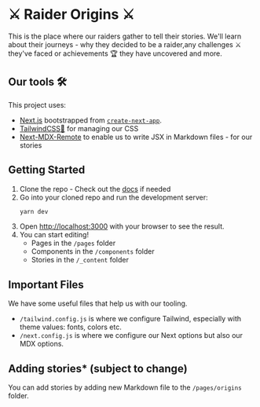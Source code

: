 # **⚔ Raider Origins ⚔**

This is the place where our raiders gather to tell their stories. We'll learn about their journeys - why they decided to be a raider,any challenges ⚔ they've faced  or achievements 🏆 they have uncovered and more.

## Our tools 🛠
This project uses:
- [Next.js](https://nextjs.org/) bootstrapped from [`create-next-app`](https://github.com/vercel/next.js/tree/canary/packages/create-next-app).
- [TailwindCSS🍃](https://tailwindcss.com/docs) for managing our CSS
- [Next-MDX-Remote](https://github.com/hashicorp/next-mdx-remote) to enable us to write JSX in Markdown files - for our stories

## Getting Started
1. Clone the repo - Check out the [docs](https://docs.github.com/en/github/creating-cloning-and-archiving-repositories/cloning-a-repository-from-github/cloning-a-repository) if needed
2. Go into your cloned repo and run the development server:
    ```bash
    yarn dev
    ```
3. Open [http://localhost:3000](http://localhost:3000) with your browser to see the result.
4. You can start editing!
   - Pages in the `/pages` folder
   - Components in the `/components` folder
   - Stories in the `/_content` folder

## Important Files
We have some useful files that help us with our tooling.
- `/tailwind.config.js` is where we configure Tailwind, especially with theme values: fonts, colors etc.
- `/next.config.js` is where we configure our Next options but also our MDX options.

## Adding stories* (subject to change)
You can add stories by adding new Markdown file to the `/pages/origins` folder. 
